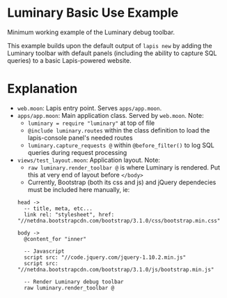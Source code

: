 
Luminary Basic Use Example
===

Minimum working example of the Luminary debug toolbar.

This example builds upon the default output of `lapis new` by adding the Luminary
toolbar with default panels (including the ability to capture SQL queries) to a 
basic Lapis-powered website. 

Explanation
===

* `web.moon`: Lapis entry point. Serves `apps/app.moon`.
* `apps/app.moon`: Main application class. Served by `web.moon`. Note:
  - `luminary = require "luminary"` at top of file
  - `@include luminary.routes` within the class definition to load the lapis-console panel's needed routes
  - `luminary.capture_requests @` within `@before_filter()` to log SQL queries during request processing
* `views/test_layout.moon`: Application layout. Note:
  - `raw luminary.render_toolbar @` is where Luminary is rendered. Put this at very end of layout before `</body>`
  - Currently, Bootstrap (both its css and js) and jQuery dependecies must be included here manually, ie:
  ```moonscript
  head ->
    -- title, meta, etc...
    link rel: "stylesheet", href: "//netdna.bootstrapcdn.com/bootstrap/3.1.0/css/bootstrap.min.css"

  body ->
    @content_for "inner"

    -- Javascript
    script src: "//code.jquery.com/jquery-1.10.2.min.js"
    script src: "//netdna.bootstrapcdn.com/bootstrap/3.1.0/js/bootstrap.min.js"

    -- Render Luminary debug toolbar
    raw luminary.render_toolbar @
  ```
